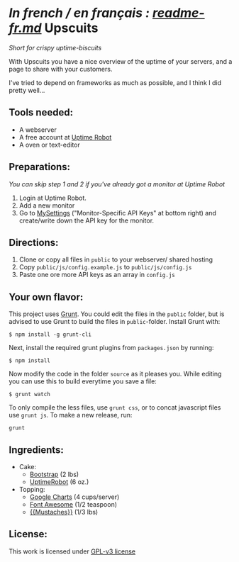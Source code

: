 _In french / en français : [readme-fr.md](http://github.com/mimidevos/upscuits/blob/develop/readme-fr.md)_
Upscuits 
===============
_Short for crispy uptime-biscuits_

With Upscuits you have a nice overview of the uptime of your servers, and a page to share with your customers.

I've tried to depend on frameworks as much as possible, and I think I did pretty well...


Tools needed:
---------------
* A webserver
* A free account at [Uptime Robot](http://uptimerobot.com)
* A oven or text-editor


Preparations:
---------------
_You can skip step 1 and 2 if you've already got a monitor at Uptime Robot_

1. Login at Uptime Robot.
2. Add a new monitor
3. Go to [MySettings](http://uptimerobot.com/dashboard.php#mySettings) ("Monitor-Specific API Keys" at bottom right) and create/write down the API key for the monitor.


Directions:
---------------
1. Clone or copy all files in `public` to your webserver/ shared hosting
2. Copy `public/js/config.example.js` to `public/js/config.js`
3. Paste one ore more API keys as an array in `config.js`


Your own flavor:
---------------
This project uses [Grunt](http://gruntjs.com/getting-started). You could edit the files in the `public` folder, but is advised to use Grunt to build the files in `public`-folder. Install Grunt with:

`$ npm install -g grunt-cli`

Next, install the required grunt plugins from `packages.json` by running:

`$ npm install`

Now modify the code in the folder `source` as it pleases you. While editing you can use this to build everytime you save a file: 

`$ grunt watch`

To only compile the less files, use `grunt css`, or to concat javascript files use `grunt js`. To make a new release, run:

`grunt`



Ingredients:
---------------
* Cake:
	* [Bootstrap](http://twitter.github.com/bootstrap/) (2 lbs)
	* [UptimeRobot](http://www.uptimerobot.com) (6 oz.)
* Topping:
	* [Google Charts](https://developers.google.com/chart) (4 cups/server)
	* [Font Awesome](http://fortawesome.github.com/Font-Awesome/) (1/2 teaspoon)
	* [{{Mustaches}}](https://github.com/janl/mustache.js/) (1/3 lbs)


License:
---------------
This work is licensed under [GPL-v3 license](https://github.com/digibart/upscuits/blob/master/license.md)

